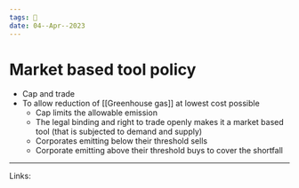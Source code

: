 ```yaml
---
tags: 🌱
date: 04--Apr--2023
---
```


# Market based tool policy

- Cap and trade
- To allow reduction of [[Greenhouse gas]] at lowest cost possible
    - Cap limits the allowable emission
    - The legal binding and right to trade openly makes it a market based tool (that is subjected to demand and supply)
    - Corporates emitting below their threshold sells
    - Corporate emitting above their threshold buys to cover the shortfall

---
Links: 